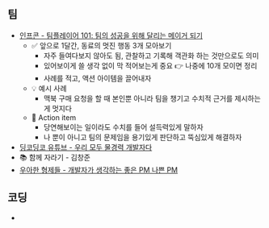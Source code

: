 ## 팀
- [인프콘 - 팀플레이어 101: 팀의 성공을 위해 달리는 메이거 되기](https://www.youtube.com/watch?v=ZYKcD2gKlvg)
	- ✅ 앞으로 1달간, 동료의 멋진 행동 3개 모아보기
		- 자주 들여다보지 않아도 됨, 관찰하고 기록해 객관화 하는 것만으로도 의미
		- 있어보이게 쓸 생각 없이 막 적어보는게 중요 👉 나중에 10개 모이면 정리 
		- 사례를 적고, 액션 아이템을 끌어내자
	- 💡 예시 사례
		- 맥북 구매 요청을 할 때 본인뿐 아니라 팀을 챙기고 수치적 근거를 제시하는 게 멋지다
	- 🙌 Action item
		- 당연해보이는 일이라도 수치를 들어 설득력있게 말하자
		- 나 뿐이 아니고 팀의 문제임을 용기있게 판단하고 뚝심있게 해결하자
- [딩코딩코 유튜브 - 우리 모두 물경력 개발자다](https://www.youtube.com/watch?v=6-zcK7JihEY)
- 📚 함께 자라기 - 김창준
- [우아한 형제들 - 개발자가 생각하는 좋은 PM 나쁜 PM](https://www.youtube.com/watch?v=WVvFRh1vGv8)



## 코딩
- 
